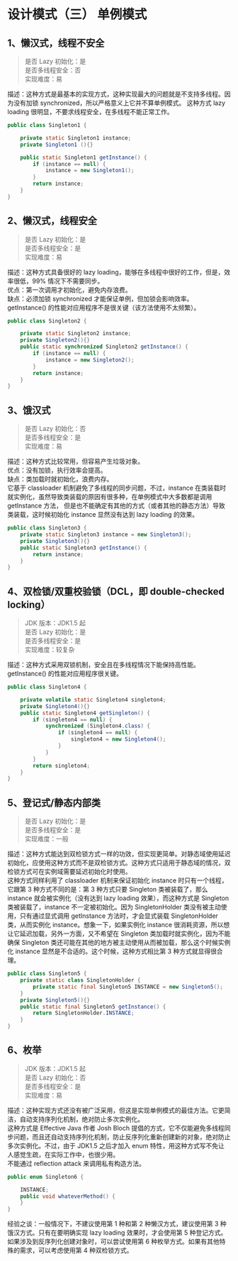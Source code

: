 # 设计模式（三） 单例模式


## 1、懒汉式，线程不安全
>是否 Lazy 初始化：是  
是否多线程安全：否  
实现难度：易  

描述：这种方式是最基本的实现方式，这种实现最大的问题就是不支持多线程。因为没有加锁 synchronized，所以严格意义上它并不算单例模式。
这种方式 lazy loading 很明显，不要求线程安全，在多线程不能正常工作。

```java
public class Singleton1 {

    private static Singleton1 instance;
    private Singleton1 (){}

    public static Singleton1 getInstance() {
        if (instance == null) {
            instance = new Singleton1();
        }
        return instance;
    }
}
```

## 2、懒汉式，线程安全
>是否 Lazy 初始化：是  
是否多线程安全：是  
实现难度：易  

描述：这种方式具备很好的 lazy loading，能够在多线程中很好的工作，但是，效率很低，99% 情况下不需要同步。  
优点：第一次调用才初始化，避免内存浪费。  
缺点：必须加锁 synchronized 才能保证单例，但加锁会影响效率。  
getInstance() 的性能对应用程序不是很关键（该方法使用不太频繁）。  
```java
public class Singleton2 {

    private static Singleton2 instance;
    private Singleton2(){}
    public static synchronized Singleton2 getInstance() {
        if (instance == null) {
            instance = new Singleton2();
        }
        return instance;
    }
}
```

## 3、饿汉式
>是否 Lazy 初始化：否  
是否多线程安全：是  
实现难度：易  

描述：这种方式比较常用，但容易产生垃圾对象。  
优点：没有加锁，执行效率会提高。  
缺点：类加载时就初始化，浪费内存。  
它基于 classloader 机制避免了多线程的同步问题，不过，instance 在类装载时就实例化，虽然导致类装载的原因有很多种，在单例模式中大多数都是调用 getInstance 方法， 但是也不能确定有其他的方式（或者其他的静态方法）导致类装载，这时候初始化 instance 显然没有达到 lazy loading 的效果。
```java
public class Singleton3 {
    private static Singleton3 instance = new Singleton3();
    private Singleton3(){}
    public static Singleton3 getInstance() {
        return instance;
    }
}
```



## 4、双检锁/双重校验锁（DCL，即 double-checked locking）
>JDK 版本：JDK1.5 起  
是否 Lazy 初始化：是  
是否多线程安全：是  
实现难度：较复杂  

描述：这种方式采用双锁机制，安全且在多线程情况下能保持高性能。
getInstance() 的性能对应用程序很关键。
```java
public class Singleton4 {

    private volatile static Singleton4 singleton4;
    private Singleton4(){}
    public static Singleton4 getSingleton() {
        if (singleton4 == null) {
            synchronized (Singleton4.class) {
                if (singleton4 == null) {
                    singleton4 = new Singleton4();
                }
            }
        }
        return singleton4;
    }
}
```


## 5、登记式/静态内部类
>是否 Lazy 初始化：是  
是否多线程安全：是   
实现难度：一般  

描述：这种方式能达到双检锁方式一样的功效，但实现更简单。对静态域使用延迟初始化，应使用这种方式而不是双检锁方式。这种方式只适用于静态域的情况，双检锁方式可在实例域需要延迟初始化时使用。  
这种方式同样利用了 classloader 机制来保证初始化 instance 时只有一个线程，它跟第 3 种方式不同的是：第 3 种方式只要 Singleton 类被装载了，那么 instance 就会被实例化（没有达到 lazy loading 效果），而这种方式是 Singleton 类被装载了，instance 不一定被初始化。因为 SingletonHolder 类没有被主动使用，只有通过显式调用 getInstance 方法时，才会显式装载 SingletonHolder 类，从而实例化 instance。想象一下，如果实例化 instance 很消耗资源，所以想让它延迟加载，另外一方面，又不希望在 Singleton 类加载时就实例化，因为不能确保 Singleton 类还可能在其他的地方被主动使用从而被加载，那么这个时候实例化 instance 显然是不合适的。这个时候，这种方式相比第 3 种方式就显得很合理。
```java
public class Singleton5 {
    private static class SingletonHolder {
        private static final Singleton5 INSTANCE = new Singleton5();
    }
    private Singleton5(){}
    public static final Singleton5 getInstance() {
        return SingletonHolder.INSTANCE;
    }
}
```


## 6、枚举
>JDK 版本：JDK1.5 起  
是否 Lazy 初始化：否  
是否多线程安全：是  
实现难度：易

描述：这种实现方式还没有被广泛采用，但这是实现单例模式的最佳方法。它更简洁，自动支持序列化机制，绝对防止多次实例化。  
这种方式是 Effective Java 作者 Josh Bloch 提倡的方式，它不仅能避免多线程同步问题，而且还自动支持序列化机制，防止反序列化重新创建新的对象，绝对防止多次实例化。不过，由于 JDK1.5 之后才加入 enum 特性，用这种方式写不免让人感觉生疏，在实际工作中，也很少用。   
不能通过 reflection attack 来调用私有构造方法。  
```java
public enum Singleton6 {

    INSTANCE;
    public void whateverMethod() {
    }
}

```

经验之谈：一般情况下，不建议使用第 1 种和第 2 种懒汉方式，建议使用第 3 种饿汉方式。只有在要明确实现 lazy loading 效果时，才会使用第 5 种登记方式。如果涉及到反序列化创建对象时，可以尝试使用第 6 种枚举方式。如果有其他特殊的需求，可以考虑使用第 4 种双检锁方式。  

